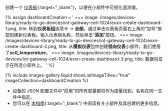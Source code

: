 创建一个 [仪表板](https://docs.codingas.com/docs/{{page.docsPrefix}}user-guide/dashboards/){:target="_blank"}，以便在小部件中可视化遥测值。

{% assign dashboardCreation = '
    ===
        image: /images/devices-library/ready-to-go-devices/iot-gateway-cell-1024/exxn-create-dashboard-1.png,
        title: 转到<b>仪表板组</b>选项卡 -> <b>全部</b>。通过单击仪表板页面右上角的“加号”按钮创建新仪表板。输入仪表板名称，然后单击“<b>添加</b>”按钮。
    ===
        image: /images/devices-library/ready-to-go-devices/iot-gateway-cell-1024/exxn-create-dashboard-2.png,
        title: 从<b>模拟仪表</b>包中创建<b>径向仪表</b>小部件。我们使用了<b><i>sc0_temperature</i></b>。
    ===
        image: /images/devices-library/ready-to-go-devices/iot-gateway-cell-1024/exxn-create-dashboard-3.png,
        title: 数据将显示在所选小部件上。
'
%}

{% include images-gallery.liquid showListImageTitles="true" imageCollection=dashboardCreation %}

- 设备的 JSON 配置文件中“启用”的所有度量都将作为度量找到，名称在同一文件中指定。
- 您可以在 [本指南](https://docs.codingas.com/docs/{{page.docsPrefix}}user-guide/dashboards/#widgets){:target="_blank"} 中阅读有关小部件及其创建的更多信息。
